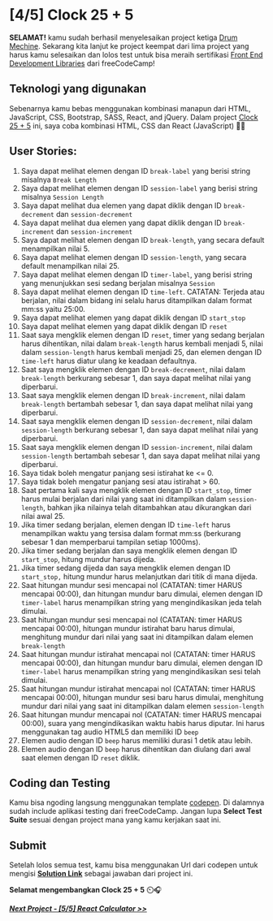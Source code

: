 # [4/5] Clock 25 + 5

**SELAMAT!** kamu sudah berhasil menyelesaikan project ketiga [Drum Mechine](https://github.com/dipintoo/freeCodeCamp_Markdown-Previewer). Sekarang kita lanjut ke project keempat dari lima project yang harus kamu selesaikan dan lolos test untuk bisa meraih sertifikasi [Front End Development Libraries](https://www.freecodecamp.org/learn/front-end-development-libraries/) dari freeCodeCamp!

## Teknologi yang digunakan

Sebenarnya kamu bebas menggunakan kombinasi manapun dari HTML, JavaScript, CSS, Bootstrap, SASS, React, and jQuery. Dalam project [Clock 25 + 5](https://www.freecodecamp.org/learn/front-end-development-libraries/front-end-development-libraries-projects/build-a-25--5-clock) ini, saya coba kombinasi HTML, CSS dan React (JavaScript) 👍🏻

## User Stories:

1. Saya dapat melihat elemen dengan ID `break-label` yang berisi string misalnya `Break Length`
2. Saya dapat melihat elemen dengan ID `session-label` yang berisi string misalnya `Session Length`
3. Saya dapat melihat dua elemen yang dapat diklik dengan ID `break-decrement` dan `session-decrement`
4. Saya dapat melihat dua elemen yang dapat diklik dengan ID `break-increment` dan `session-increment`
5. Saya dapat melihat elemen dengan ID `break-length`, yang secara default menampilkan nilai 5.
6. Saya dapat melihat elemen dengan ID `session-length`, yang secara default menampilkan nilai 25.
7. Saya dapat melihat elemen dengan ID `timer-label`, yang berisi string yang menunjukkan sesi sedang berjalan misalnya `Session`
8. Saya dapat melihat elemen dengan ID `time-left`. CATATAN: Terjeda atau berjalan, nilai dalam bidang ini selalu harus ditampilkan dalam format mm:ss yaitu 25:00.
9. Saya dapat melihat elemen yang dapat diklik dengan ID `start_stop`
10. Saya dapat melihat elemen yang dapat diklik dengan ID `reset`
11. Saat saya mengklik elemen dengan ID `reset`, timer yang sedang berjalan harus dihentikan, nilai dalam `break-length` harus kembali menjadi 5, nilai dalam `session-length` harus kembali menjadi 25, dan elemen dengan ID `time-left` harus diatur ulang ke keadaan defaultnya.
12. Saat saya mengklik elemen dengan ID `break-decrement`, nilai dalam `break-length` berkurang sebesar 1, dan saya dapat melihat nilai yang diperbarui.
13. Saat saya mengklik elemen dengan ID `break-increment`, nilai dalam `break-length` bertambah sebesar 1, dan saya dapat melihat nilai yang diperbarui.
14. Saat saya mengklik elemen dengan ID `session-decrement`, nilai dalam `session-length` berkurang sebesar 1, dan saya dapat melihat nilai yang diperbarui.
15. Saat saya mengklik elemen dengan ID `session-increment`, nilai dalam `session-length` bertambah sebesar 1, dan saya dapat melihat nilai yang diperbarui.
16. Saya tidak boleh mengatur panjang sesi istirahat ke <= 0.
17. Saya tidak boleh mengatur panjang sesi atau istirahat > 60.
18. Saat pertama kali saya mengklik elemen dengan ID `start_stop`, timer harus mulai berjalan dari nilai yang saat ini ditampilkan dalam `session-length`, bahkan jika nilainya telah ditambahkan atau dikurangkan dari nilai awal 25.
19. Jika timer sedang berjalan, elemen dengan ID `time-left` harus menampilkan waktu yang tersisa dalam format mm:ss (berkurang sebesar 1 dan memperbarui tampilan setiap 1000ms).
20. Jika timer sedang berjalan dan saya mengklik elemen dengan ID `start_stop`, hitung mundur harus dijeda.
21. Jika timer sedang dijeda dan saya mengklik elemen dengan ID `start_stop,` hitung mundur harus melanjutkan dari titik di mana dijeda.
22. Saat hitungan mundur sesi mencapai nol (CATATAN: timer HARUS mencapai 00:00), dan hitungan mundur baru dimulai, elemen dengan ID `timer-label` harus menampilkan string yang mengindikasikan jeda telah dimulai.
23. Saat hitungan mundur sesi mencapai nol (CATATAN: timer HARUS mencapai 00:00), hitungan mundur istirahat baru harus dimulai, menghitung mundur dari nilai yang saat ini ditampilkan dalam elemen `break-length`
24. Saat hitungan mundur istirahat mencapai nol (CATATAN: timer HARUS mencapai 00:00), dan hitungan mundur baru dimulai, elemen dengan ID `timer-label` harus menampilkan string yang mengindikasikan sesi telah dimulai.
25. Saat hitungan mundur istirahat mencapai nol (CATATAN: timer HARUS mencapai 00:00), hitungan mundur sesi baru harus dimulai, menghitung mundur dari nilai yang saat ini ditampilkan dalam elemen `session-length`
26. Saat hitungan mundur mencapai nol (CATATAN: timer HARUS mencapai 00:00), suara yang mengindikasikan waktu habis harus diputar. Ini harus menggunakan tag audio HTML5 dan memiliki ID `beep`
27. Elemen audio dengan ID `beep` harus memiliki durasi 1 detik atau lebih.
28. Elemen audio dengan ID `beep` harus dihentikan dan diulang dari awal saat elemen dengan ID `reset` diklik.

## Coding dan Testing

Kamu bisa ngoding langsung menggunakan template [codepen](https://codepen.io/pen?template=MJjpwO). Di dalamnya sudah include aplikasi testing dari freeCodeCamp. Jangan lupa **Select Test Suite** sesuai dengan project mana yang kamu kerjakan saat ini. 

## Submit

Setelah lolos semua test, kamu bisa menggunakan Url dari codepen untuk mengisi [**Solution Link**](https://www.freecodecamp.org/learn/front-end-development-libraries/front-end-development-libraries-projects/build-a-25--5-clock) sebagai jawaban dari project ini.

**Selamat mengembangkan Clock 25 + 5** ⏲️🎧

[***Next Project - [5/5] React Calculator >>***](https://github.com/dipintoo/freeCodeCamp_React-Calculator)
